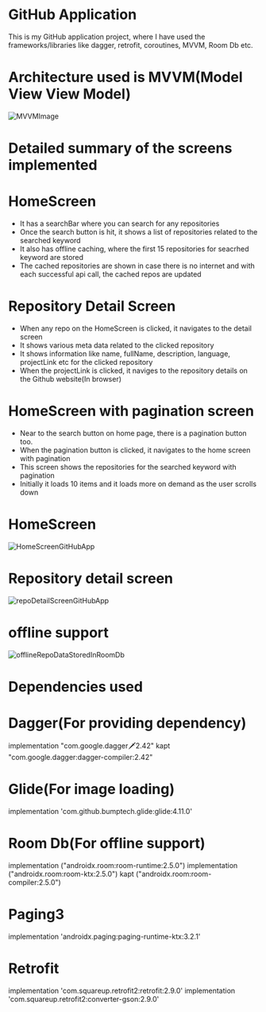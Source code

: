 # GitHub Application
This is my GitHub application project, where I have used the frameworks/libraries like dagger, retrofit, coroutines, MVVM, Room Db etc.

# Architecture used is MVVM(Model View View Model)
![MVVMImage](https://github.com/siddhant123-geek/AssignmentNewsApp/assets/82453362/6e8b338c-7c6c-43e9-aa2f-997679c22a1b)

# Detailed summary of the screens implemented
# HomeScreen
- It has a searchBar where you can search for any repositories
- Once the search button is hit, it shows a list of repositories related to the searched keyword
- It also has offline caching, where the first 15 repositories for seacrhed keyword are stored
- The cached repositories are shown in case there is no internet and with each successful api call, the cached repos are updated
# Repository Detail Screen
- When any repo on the HomeScreen is clicked, it navigates to the detail screen
- It shows various meta data related to the clicked repository
- It shows information like name, fullName, description, language, projectLink etc for the clicked repository
- When the projectLink is clicked, it naviges to the repository details on the Github website(In browser)
# HomeScreen with pagination screen
- Near to the search button on home page, there is a pagination button too.
- When the pagination button is clicked, it navigates to the home screen with pagination
- This screen shows the repositories for the searched keyword with pagination
- Initially it loads 10 items and it loads more on demand as the user scrolls down
# HomeScreen
![HomeScreenGitHubApp](https://github.com/user-attachments/assets/506abf8b-bc17-4184-9f19-60e55723faa3)

# Repository detail screen 
![repoDetailScreenGitHubApp](https://github.com/user-attachments/assets/b6469453-c39f-4954-b53b-582ba2c9f450)

# offline support
![offlineRepoDataStoredInRoomDb](https://github.com/user-attachments/assets/c7465e41-9eaf-4490-af3d-2c3705555c39)

# Dependencies used
# Dagger(For providing dependency)
  implementation "com.google.dagger:dagger:2.42"
  kapt "com.google.dagger:dagger-compiler:2.42"
# Glide(For image loading)
  implementation 'com.github.bumptech.glide:glide:4.11.0'
# Room Db(For offline support)
  implementation ("androidx.room:room-runtime:2.5.0")
  implementation ("androidx.room:room-ktx:2.5.0")
  kapt ("androidx.room:room-compiler:2.5.0")
# Paging3
  implementation 'androidx.paging:paging-runtime-ktx:3.2.1'
# Retrofit
  implementation 'com.squareup.retrofit2:retrofit:2.9.0'
  implementation 'com.squareup.retrofit2:converter-gson:2.9.0'
